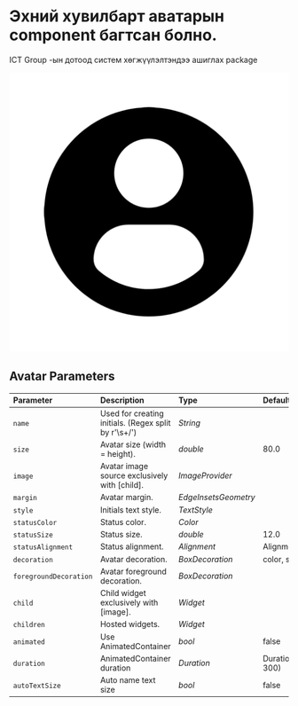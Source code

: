 # Эхний хувилбарт аватарын component багтсан болно.

ICT Group -ын дотоод систем хөгжүүлэлтэндээ ашиглах package

![APP_ICON](./APP_ICON.png)

## Avatar Parameters

| Parameter              | Description                                           | Type                 | Default                     |
| :--------------------- | :---------------------------------------------------- | :------------------- | :-------------------------- |
| `name`                 | Used for creating initials. (Regex split by r'\s+\/') | _String_             |                             |
| `size`                 | Avatar size (width = height).                         | _double_             | 80.0                        |
| `image`                | Avatar image source exclusively with [child].         | _ImageProvider_      |                             |
| `margin`               | Avatar margin.                                        | _EdgeInsetsGeometry_ |                             |
| `style`                | Initials text style.                                  | _TextStyle_          |                             |
| `statusColor`          | Status color.                                         | _Color_              |                             |
| `statusSize`           | Status size.                                          | _double_             | 12.0                        |
| `statusAlignment`      | Status alignment.                                     | _Alignment_          | Alignment.topRight          |
| `decoration`           | Avatar decoration.                                    | _BoxDecoration_      | color, shape                |
| `foregroundDecoration` | Avatar foreground decoration.                         | _BoxDecoration_      |                             |
| `child`                | Child widget exclusively with [image].                | _Widget_             |                             |
| `children`             | Hosted widgets.                                       | _Widget_             |                             |
| `animated`             | Use AnimatedContainer                                 | _bool_               | false                       |
| `duration`             | AnimatedContainer duration                            | _Duration_           | Duration(milliseconds: 300) |
| `autoTextSize`         | Auto name text size                                   | _bool_               | false                       |
